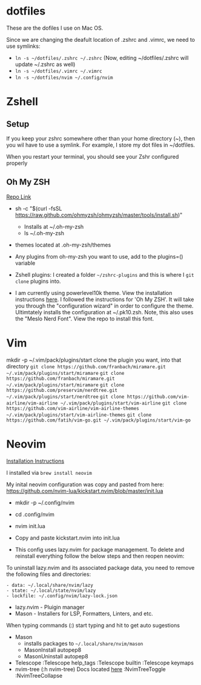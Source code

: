 # dotfiles

These are the dofiles I use on Mac OS.

Since we are changing the deafult location of .zshrc and .vimrc, we need to use symlinks:
- `ln -s ~/dotfiles/.zshrc ~/.zshrc` (Now, editing ~/dotfiles/.zshrc will update ~/.zshrc as well)
- `ln -s ~/dotfiles/.vimrc ~/.vimrc`
- `ln -s ~/dotfiles/nvim ~/.config/nvim`

# Zshell

## Setup

If you keep your zshrc somewhere other than your home directory (~), then you wil have to use a symlink. For example, I store my dot files in ~/dotfiles.

When you restart your terminal, you should see your Zshr configured properly

## Oh My ZSH

[Repo Link](https://github.com/ohmyzsh/ohmyzsh/)

- sh -c "$(curl -fsSL https://raw.github.com/ohmyzsh/ohmyzsh/master/tools/install.sh)"
    - Installs at ~/.oh-my-zsh
    - ls ~/.oh-my-zsh
    
- themes located at .oh-my-zsh/themes
- Any plugins from oh-my-zsh you want to use, add to the plugins=() variable
- Zshell plugins: I created a folder `~/zshrc-plugins` and this is where I `git clone` plugins into.
- I am currently using powerlevel10k theme. View the installation instructions [here](https://github.com/romkatv/powerlevel10k#oh-my-zsh). I followed the instructions for 'Oh My ZSH'. It will take you through the "configuration wizard" in order to configure the theme. Ultimtately installs the configuration at ~/.pk10.zsh. Note, this also uses the "Meslo Nerd Font". View the repo to install this font.


# Vim

mkdir -p ~/.vim/pack/plugins/start
clone the plugin you want, into that directory
    `git clone https://github.com/franbach/miramare.git ~/.vim/pack/plugins/start/miramare`
    `git clone https://github.com/franbach/miramare.git ~/.vim/pack/plugins/start/miramare`
    `git clone https://github.com/preservim/nerdtree.git ~/.vim/pack/plugins/start/nerdtree`
    `git clone https://github.com/vim-airline/vim-airline ~/.vim/pack/plugins/start/vim-airline`
    `git clone https://github.com/vim-airline/vim-airline-themes ~/.vim/pack/plugins/start/vim-airline-themes`
    `git clone https://github.com/fatih/vim-go.git ~/.vim/pack/plugins/start/vim-go`

# Neovim

[Installation Instructions](https://github.com/neovim/neovim/wiki/Installing-Neovim)

I installed via `brew install neovim`

My inital neovim configuration was copy and pasted from here: https://github.com/nvim-lua/kickstart.nvim/blob/master/init.lua

- mkdir -p ~/.config/nvim
- cd .config/nvim
- nvim init.lua
- Copy and paste kickstart.nvim into init.lua

- This config uses lazy.nvim for package management. To delete and reinstall everything follow the below steps and then reopen neovim:

To uninstall lazy.nvim and its associated package data, you need to remove the following files and directories:

    - data: ~/.local/share/nvim/lazy
    - state: ~/.local/state/nvim/lazy
    - lockfile: ~/.config/nvim/lazy-lock.json

- lazy.nvim - Pluigin manager
- Mason - Installers for LSP, Formatters, Linters, and etc.


When typing commands (:) start typing and hit <tab> to get auto sugestions


- Mason
    - installs packages to `~/.local/share/nvim/mason`
    - MasonInstall autopep8
    - MasonUninstall autopep8
- Telescope
    :Telescope help_tags
    :Telescope builtin
    :Telescope keymaps
- nvim-tree (:h nvim-tree) Docs located [here](https://github.com/nvim-tree/nvim-tree.lua/blob/master/doc/nvim-tree-lua.txt#L1508)
    :NvimTreeToggle
    :NvimTreeCollapse